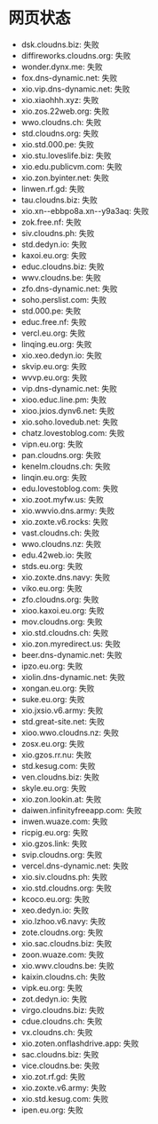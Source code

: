 # 网页状态
- dsk.cloudns.biz: 失败
- diffireworks.cloudns.org: 失败
- wonder.dynx.me: 失败
- fox.dns-dynamic.net: 失败
- xio.vip.dns-dynamic.net: 失败
- xio.xiaohhh.xyz: 失败
- xio.zos.22web.org: 失败
- wwo.cloudns.ch: 失败
- std.cloudns.org: 失败
- xio.std.000.pe: 失败
- xio.stu.loveslife.biz: 失败
- xio.edu.publicvm.com: 失败
- xio.zon.byinter.net: 失败
- linwen.rf.gd: 失败
- tau.cloudns.biz: 失败
- xio.xn--ebbpo8a.xn--y9a3aq: 失败
- zok.free.nf: 失败
- siv.cloudns.ph: 失败
- std.dedyn.io: 失败
- kaxoi.eu.org: 失败
- educ.cloudns.biz: 失败
- wwv.cloudns.be: 失败
- zfo.dns-dynamic.net: 失败
- soho.perslist.com: 失败
- std.000.pe: 失败
- educ.free.nf: 失败
- vercl.eu.org: 失败
- linqing.eu.org: 失败
- xio.xeo.dedyn.io: 失败
- skvip.eu.org: 失败
- wvvp.eu.org: 失败
- vip.dns-dynamic.net: 失败
- xioo.educ.line.pm: 失败
- xioo.jxios.dynv6.net: 失败
- xio.soho.lovedub.net: 失败
- chatz.lovestoblog.com: 失败
- vipn.eu.org: 失败
- pan.cloudns.org: 失败
- kenelm.cloudns.ch: 失败
- linqin.eu.org: 失败
- edu.lovestoblog.com: 失败
- xio.zoot.myfw.us: 失败
- xio.wwvio.dns.army: 失败
- xio.zoxte.v6.rocks: 失败
- vast.cloudns.ch: 失败
- wwo.cloudns.nz: 失败
- edu.42web.io: 失败
- stds.eu.org: 失败
- xio.zoxte.dns.navy: 失败
- viko.eu.org: 失败
- zfo.cloudns.org: 失败
- xioo.kaxoi.eu.org: 失败
- mov.cloudns.org: 失败
- xio.std.cloudns.ch: 失败
- xio.zon.myredirect.us: 失败
- beer.dns-dynamic.net: 失败
- ipzo.eu.org: 失败
- xiolin.dns-dynamic.net: 失败
- xongan.eu.org: 失败
- suke.eu.org: 失败
- xio.jxsio.v6.army: 失败
- std.great-site.net: 失败
- xioo.wwo.cloudns.nz: 失败
- zosx.eu.org: 失败
- xio.gzos.rr.nu: 失败
- std.kesug.com: 失败
- ven.cloudns.biz: 失败
- skyle.eu.org: 失败
- xio.zon.lookin.at: 失败
- daiwen.infinityfreeapp.com: 失败
- inwen.wuaze.com: 失败
- ricpig.eu.org: 失败
- xio.gzos.link: 失败
- svip.cloudns.org: 失败
- vercel.dns-dynamic.net: 失败
- xio.siv.cloudns.ph: 失败
- xio.std.cloudns.org: 失败
- kcoco.eu.org: 失败
- xeo.dedyn.io: 失败
- xio.lzhoo.v6.navy: 失败
- zote.cloudns.org: 失败
- xio.sac.cloudns.biz: 失败
- zoon.wuaze.com: 失败
- xio.wwv.cloudns.be: 失败
- kaixin.cloudns.ch: 失败
- vipk.eu.org: 失败
- zot.dedyn.io: 失败
- virgo.cloudns.biz: 失败
- cdue.cloudns.ch: 失败
- vx.cloudns.ch: 失败
- xio.zoten.onflashdrive.app: 失败
- sac.cloudns.biz: 失败
- vice.cloudns.be: 失败
- xio.zot.rf.gd: 失败
- xio.zoxte.v6.army: 失败
- xio.std.kesug.com: 失败
- ipen.eu.org: 失败
